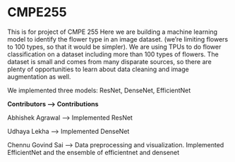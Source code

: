 # CMPE255
This is for project of CMPE 255
Here we are building a machine learning model to identify the flower type in an image dataset. (we’re limiting flowers to 100 types, so that it would be simpler). 
We are using TPUs to do flower classification on a dataset including more than 100 types of flowers. 
The dataset is small and comes from many disparate sources, so there are plenty of opportunities to learn about data cleaning and image augmentation as well.

We implemented three models: ResNet, DenseNet, EfficientNet

**Contributors --> Contributions**

Abhishek Agrawal --> Implemented ResNet

Udhaya Lekha --> Implemented DenseNet

Chennu Govind Sai --> Data preprocessing and visualization. Implemented EfficientNet and the ensemble of efficientnet and densenet



